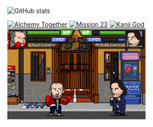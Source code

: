 ![GitHub stats](https://github-readme-stats.vercel.app/api?username=tresDeCopas&hide=prs&show_icons=true&theme=chartreuse-dark&include_all_commits=true)

[![Alchemy Together](https://img.itch.zone/aW1nLzE1MTc5OTc5LnBuZw==/315x250%23c/z0THjt.png)](https://tresDeCopas.itch.io/alchemy-together) [![Mission 23](https://img.itch.zone/aW1nLzE0NDg2MDcyLnBuZw==/315x250%23c/BqOZ3%2B.png)](https://tresDeCopas.itch.io/mission-23) [![Kanji God](https://img.itch.zone/aW1nLzE2MzY5NzMyLnBuZw==/315x250%23c/1VpFXL.png)](https://tresDeCopas.itch.io/kanji-god) <a href="https://github.com/tresDeCopas/Erase-un-combate"><img src="eraseuncombate.png" alt="drawing" style="width:315px;"/></a>
